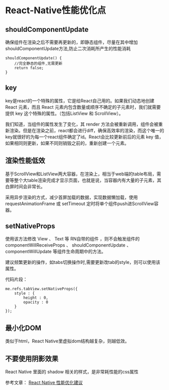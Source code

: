 # React-Native性能优化点

## shouldComponentUpdate

确保组件在渲染之后不需要再更新的，即静态组件，尽量在其中增加shouldComponentUpdate方法,防止二次消耗所产生的性能消耗

```
shouldComponentUpdate() {    //完全静态的组件,无需更新 
    return false;}
```


## key
key是react的一个特殊的属性，它是给React自己用的。如果我们动态地创建 React 元素，而且 React 元素内包含数量或顺序不确定的子元素时，我们就需要提供 key 这个特殊的属性。（包括ListView 和 ScrollView）。

我们知道，当组件的属性发生了变化，其 render 方法会被重新调用，组件会被重新渲染。但是在渲染之前，react都会进行diff，确保高效率的渲染，而这个唯一的key就很好的为每一个react组件确定了id。React会比较更新前后的元素 key 值，如果相同则更新，如果不同则销毁之前的，重新创建一个元素。

## 渲染性能低效

基于ScrollView和ListView两大容器，在渲染上，相当于web端的table布局，需要等整个大table渲染完成才显示页面，也就是说，当容器内有大量的子元素，其白屏时间会非常长。

采用异步渲染的方式，减少首屏加载的数据，实现数据懒加载，使用requestAnimationFrame 或 setTimeout 定时将单个组件push进ScrollView容器。


## setNativeProps

使用该方法修改 View 、 Text 等 RN自带的组件 ，则不会触发组件的componentWillReceiveProps 、 shouldComponentUpdate 、 componentWillUpdate 等组件生命周期中的方法。

建议频繁更新的操作，如tabs切换操作时,需要更新改tab的style，则可以使用该属性。


代码片段：

```
me.refs.tabView.setNativeProps({
    style : {
        height : 0,
        opacity : 0
    }
});
```

##  最小化DOM
类似于html，React Native里虚拟dom结构越复杂，则越低效。


## 不要使用阴影效果
React Native 里面的 shadow 相关的样式，是非常耗性能的css属性

参考文章：
[React Native 性能优化建议](http://www.tuicool.com/articles/biUNriA)

